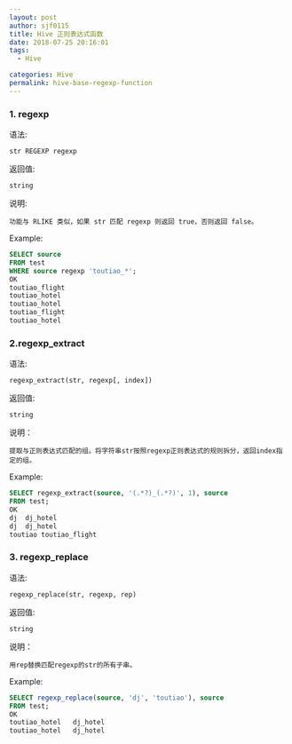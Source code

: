 ```yaml
---
layout: post
author: sjf0115
title: Hive 正则表达式函数
date: 2018-07-25 20:16:01
tags:
  - Hive

categories: Hive
permalink: hive-base-regexp-function
---
```


### 1. regexp

语法:
```
str REGEXP regexp
```
返回值:
```
string
```
说明:
```
功能与 RLIKE 类似，如果 str 匹配 regexp 则返回 true，否则返回 false。
```
Example:
```sql
SELECT source
FROM test
WHERE source regexp 'toutiao_*';
OK
toutiao_flight
toutiao_hotel
toutiao_hotel
toutiao_flight
toutiao_hotel
```

### 2.regexp_extract

语法:
```
regexp_extract(str, regexp[, index])
```
返回值:
```
string
```
说明：
```
提取与正则表达式匹配的组。将字符串str按照regexp正则表达式的规则拆分，返回index指定的组。
```
Example:
```sql
SELECT regexp_extract(source, '(.*?)_(.*?)', 1), source
FROM test;
OK
dj  dj_hotel
dj  dj_hotel
toutiao toutiao_flight
```

### 3. regexp_replace

语法:
```
regexp_replace(str, regexp, rep)
```
返回值:
```
string
```
说明：
```
用rep替换匹配regexp的str的所有子串。
```
Example:
```sql
SELECT regexp_replace(source, 'dj', 'toutiao'), source
FROM test;
OK
toutiao_hotel   dj_hotel
toutiao_hotel   dj_hotel
```

